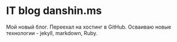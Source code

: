 # IT blog danshin.ms

Мой новый блог. Переехал на хостинг в GitHub. Осваиваю новые технологии - jekyll, markdown, Ruby.